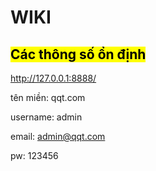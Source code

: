 # WIKI

## **<mark>Các thông số ổn định</mark>**

http://127.0.0.1:8888/

tên miền: qqt.com

username: admin

email: admin@qqt.com

pw: 123456
